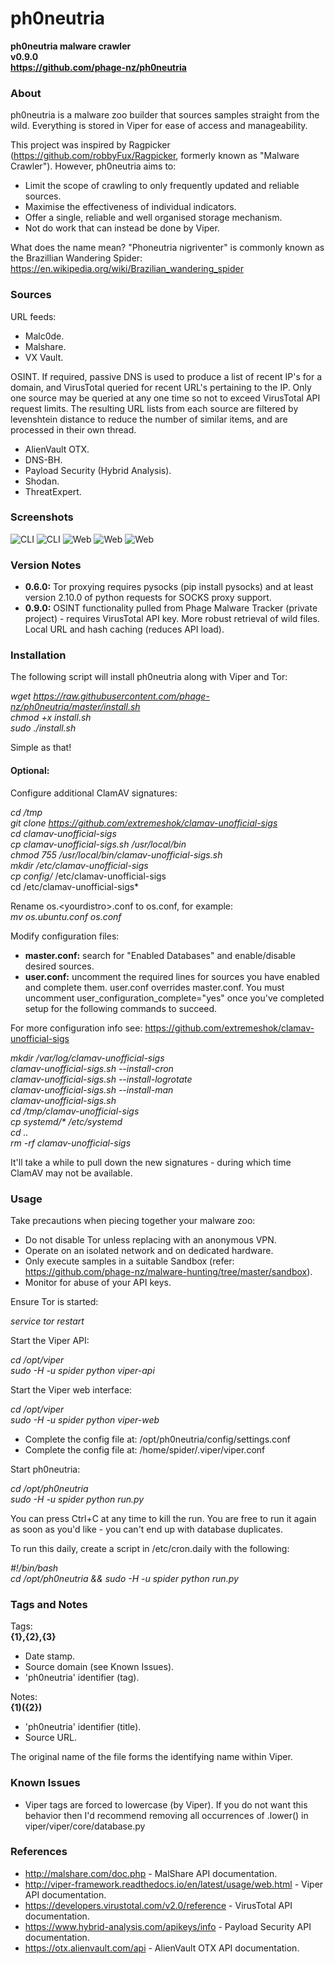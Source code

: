 # ph0neutria #
**ph0neutria malware crawler  
v0.9.0  
https://github.com/phage-nz/ph0neutria**

### About ###
ph0neutria is a malware zoo builder that sources samples straight from the wild. Everything is stored in Viper for ease of access and manageability.  

This project was inspired by Ragpicker (https://github.com/robbyFux/Ragpicker, formerly known as "Malware Crawler"). However, ph0neutria aims to:
- Limit the scope of crawling to only frequently updated and reliable sources.
- Maximise the effectiveness of individual indicators.
- Offer a single, reliable and well organised storage mechanism.
- Not do work that can instead be done by Viper.

What does the name mean? "Phoneutria nigriventer" is commonly known as the Brazillian Wandering Spider: https://en.wikipedia.org/wiki/Brazilian_wandering_spider


### Sources ###
URL feeds:
- Malc0de.  
- Malshare.  
- VX Vault.  

OSINT. If required, passive DNS is used to produce a list of recent IP's for a domain, and VirusTotal queried for recent URL's pertaining to the IP. Only one source may be queried at any one time so not to exceed VirusTotal API request limits. The resulting URL lists from each source are filtered by levenshtein distance to reduce the number of similar items, and are processed in their own thread.
- AlienVault OTX.
- DNS-BH.
- Payload Security (Hybrid Analysis).
- Shodan.
- ThreatExpert.

### Screenshots ###
![CLI](res/img/cli_1.png "Initial Spawning of Spiders")
![CLI](res/img/cli_2.png "General Operation")
![Web](res/img/viper_1.png "Main Sample Listing")
![Web](res/img/viper_2.png "Sample Overview")
![Web](res/img/viper_3.png "Sample Notes")


### Version Notes ###
- **0.6.0:** Tor proxying requires pysocks (pip install pysocks) and at least version 2.10.0 of python requests for SOCKS proxy support.
- **0.9.0:** OSINT functionality pulled from Phage Malware Tracker (private project) - requires VirusTotal API key. More robust retrieval of wild files. Local URL and hash caching (reduces API load).


### Installation ###
The following script will install ph0neutria along with Viper and Tor:  

*wget https://raw.githubusercontent.com/phage-nz/ph0neutria/master/install.sh  
chmod +x install.sh  
sudo ./install.sh*  

Simple as that!

#### Optional: ####
Configure additional ClamAV signatures:  

*cd /tmp  
git clone https://github.com/extremeshok/clamav-unofficial-sigs  
cd clamav-unofficial-sigs  
cp clamav-unofficial-sigs.sh /usr/local/bin  
chmod 755 /usr/local/bin/clamav-unofficial-sigs.sh  
mkdir /etc/clamav-unofficial-sigs  
cp config/* /etc/clamav-unofficial-sigs  
cd /etc/clamav-unofficial-sigs*  

Rename os.\<yourdistro\>.conf to os.conf, for example:  
*mv os.ubuntu.conf os.conf*  

Modify configuration files:  
- **master.conf:** search for "Enabled Databases" and enable/disable desired sources.  
- **user.conf:** uncomment the required lines for sources you have enabled and complete them. user.conf overrides master.conf. You must uncomment user_configuration_complete="yes" once you've completed setup for the following commands to succeed.  

For more configuration info see: https://github.com/extremeshok/clamav-unofficial-sigs  

*mkdir /var/log/clamav-unofficial-sigs  
clamav-unofficial-sigs.sh --install-cron  
clamav-unofficial-sigs.sh --install-logrotate  
clamav-unofficial-sigs.sh --install-man  
clamav-unofficial-sigs.sh  
cd /tmp/clamav-unofficial-sigs  
cp systemd/\* /etc/systemd  
cd ..  
rm -rf clamav-unofficial-sigs*  

It'll take a while to pull down the new signatures - during which time ClamAV may not be available.


### Usage ###
Take precautions when piecing together your malware zoo:  
- Do not disable Tor unless replacing with an anonymous VPN.
- Operate on an isolated network and on dedicated hardware.
- Only execute samples in a suitable Sandbox (refer: https://github.com/phage-nz/malware-hunting/tree/master/sandbox).
- Monitor for abuse of your API keys.

Ensure Tor is started:  

*service tor restart*  

Start the Viper API:  

*cd /opt/viper  
sudo -H -u spider python viper-api*  

Start the Viper web interface:  

*cd /opt/viper  
sudo -H -u spider python viper-web*  

- Complete the config file at: /opt/ph0neutria/config/settings.conf  
- Complete the config file at: /home/spider/.viper/viper.conf

Start ph0neutria:  

*cd /opt/ph0neutria  
sudo -H -u spider python run.py*

You can press Ctrl+C at any time to kill the run. You are free to run it again as soon as you'd like - you can't end up with database duplicates.

To run this daily, create a script in /etc/cron.daily with the following:  

*#!/bin/bash  
cd /opt/ph0neutria && sudo -H -u spider python run.py*


### Tags and Notes ###
Tags:  
**{1},{2},{3}**  

- Date stamp.
- Source domain (see Known Issues).
- 'ph0neutria' identifier (tag).

Notes:  
**{1)({2})**

- 'ph0neutria' identifier (title).
- Source URL.  

The original name of the file forms the identifying name within Viper.


### Known Issues ###
- Viper tags are forced to lowercase (by Viper). If you do not want this behavior then I'd recommend removing all occurrences of .lower() in viper/viper/core/database.py


### References ###
- http://malshare.com/doc.php - MalShare API documentation.
- http://viper-framework.readthedocs.io/en/latest/usage/web.html - Viper API documentation.
- https://developers.virustotal.com/v2.0/reference - VirusTotal API documentation.
- https://www.hybrid-analysis.com/apikeys/info - Payload Security API documentation.
- https://otx.alienvault.com/api - AlienVault OTX API documentation.
